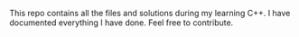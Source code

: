 This repo contains all the files and solutions during my learning C++.
I have documented everything I have done.
Feel free to contribute.
